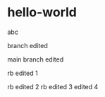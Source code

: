 # hello-world
abc

branch edited

main branch edited

rb edited 1

rb edited 2
rb edited 3
edited 4

